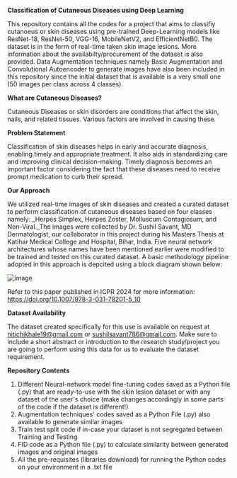 **Classification of Cutaneous Diseases using Deep Learning**

This repository contains all the codes for a project that aims to classifiy cutanoeus or skin diseases using pre-trained Deep-Learning models like ResNet-18, ResNet-50, VGG-16, MobileNetV2, and EfficientNetB0. The dataset is in the form of real-time taken skin image lesions. More information about the availabilty/procurement of the dataset is also provided. Data Augmentation techniques namely Basic Augmentation and Convolutional Autoencoder to generate images have also been included in this repository since the initial dataset that is available is a very small one (50 images per class across 4 classes).

**What are Cutaneous Diseases?**

Cutaneous Diseases or skin disorders are conditions that affect the skin, nails, and related tissues. Various factors are involved in causing these. 

**Problem Statement**

Classification of skin diseases helps in early and accurate diagnosis, enabling timely and appropriate treatment. It also aids in standardizing care and improving clinical decision-making. Timely diagnosis becomes an important factor considering the fact that these diseases need to receive prompt medication to curb their spread. 

**Our Approach**

We utilized real-time images of skin diseases and created a curated dataset to perform classification of cutaneous diseases based on four classes namely: _Herpes Simplex, Herpes Zoster, Molluscum Contagiosum, and Non-Viral._The images were collected by Dr. Sushil Savant, MD Dermatologist, our collaborator in this project during his Masters Thesis at Katihar Medical College and Hospital, Bihar, India. Five neural network architectures whose names have been mentioned earlier were modified to be trained and tested on this curated dataset. A basic methodology pipeline adopted in this approach is depcited using a block diagram shown below:


![image](https://github.com/user-attachments/assets/de818def-b143-41f4-8e93-0b54c394a1e2)


Refer to this paper published in ICPR 2024 for more information: https://doi.org/10.1007/978-3-031-78201-5_10 

**Dataset Availability** 

The dataset created specifically for this use is available on request at nitichikhale19@gmail.com or sushilsavant786@gmail.com. Make sure to include a short abstract or introduction to the research study/project you are going to perform using this data for us to evaluate the dataset requirement.

**Repository Contents**

1. Different Neural-network model fine-tuning codes saved as a Python file (.py) that are ready-to-use with the skin lesion dataset or with any dataset of the user's choice (make changes accordingly in some parts of the code if the dataset is different!)
2. Augmentation techniques' codes saved as a Python File (.py) also available to generate similar images
3. Train test split code if in-case your dataset is not segregated between Training and Testing
4. FID code as a Python file (.py) to calculate similarity between generated images and original images
5. All the pre-requisites (libraries download) for running the Python codes on your environment in a .txt file

